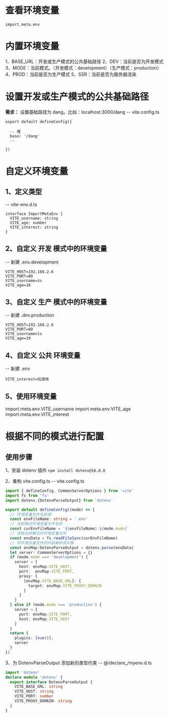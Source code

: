 # 查看环境变量
  `import.meta.env`

# 内置环境变量
  1、BASE_URL：开发或生产模式的公共基础路径
  2、DEV：当前是否为开发模式
  3、MODE：当前模式。（开发模式：development）（生产模式：production）
  4、PROD：当前是否为生产模式
  5、SSR：当前是否为服务器渲染

# 设置开发或生产模式的公共基础路径
  **需求：** 设置基础路径为 dang。比如：localhost:3000/dang
  -- vite.config.ts
  ```
  export default defineConfig({

    -- 增
    base: '/dang'
    --

  })
  ```

# 自定义环境变量
  ## 1、定义类型
  -- vite-env.d.ts
  ```
  interface ImportMetaEnv {
    VITE_username: string
    VITE_age: number
    VITE_interest: string
  }
  ```

  ## 2、自定义 开发 模式中的环境变量
  -- 新建 .env.development
  ```
  VITE_HOST=192.168.2.6
  VITE_PORT=80
  VITE_username=zs
  VITE_age=18
  ```

  ## 3、自定义 生产 模式中的环境变量
  -- 新建 .dnv.production
  ```
  VITE_HOST=192.168.2.6
  VITE_PORT=80
  VITE_username=ls
  VITE_age=19
  ```

  ## 4、自定义 公共 环境变量
  -- 新建 .env
  ```
  VITE_interest=玩游戏
  ```

  ## 5、使用环境变量
  import.meta.env.VITE_username
  import.meta.env.VITE_age
  import.meta.env.VITE_interest
  
# 根据不同的模式进行配置
  ## 使用步骤
  1、安装 dotenv 插件
  `npm install dotenv@16.0.0`

  2、重构 vite.config.ts
  -- vite.config.ts
  ```ts
  import { defineConfig, CommonServerOptions } from 'vite'
  import fs from 'fs'
  import dotenv,{DotenvParseOutput} from 'dotenv'

  export default defineConfig((mode) => {
    // 环境变量文件名前缀
    const envFileName: string = '.env'
    // 当前模式环境变量文件名称
    const curEnvFileName = `${envFileName}.${mode.mode}`
    // 读取当前模式的环境变量文件
    const envData = fs.readFileSync(curEnvFileName)
    // 将环境变量文件的内容解析成对象
    const envMap:DotenvParseOutput = dotenv.parse(envData)
    let server: CommonServerOptions = {}
    if (mode.mode === 'development') {
      server = {
        host: envMap.VITE_HOST,
        port:  envMap.VITE_PORT,
        proxy: {
          [envMap.VITE_BASE_URL]: {
            target: envMap.VITE_PROXY_DOMAIN
          }
        }
      }
    } else if (mode.mode === 'production') {
      server = {
        port: envMap.VITE_PORT,
        host: envMap.VITE_HOST
      }
    }
    return {
      plugins: [vue()],
      server
    }
  })
  ```

  3、为 DotenvParseOutput 添加新的类型约束
  -- @/declare_/myenv.d.ts
  ```ts
  import 'dotenv'
  declare module 'dotenv' {
    export interface DotenvParseOutput {
      VITE_BASE_URL: string
      VITE_HOST: string
      VITE_PORT: number
      VITE_PROXY_DOMAIN: string
    }
  }
  ```